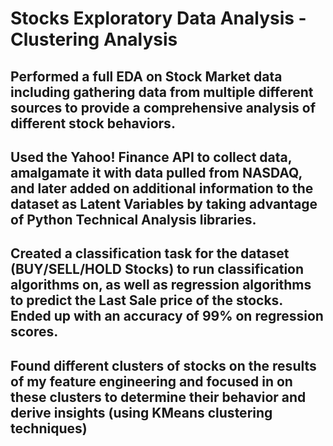 # Stocks Exploratory Data Analysis - Clustering Analysis

## Performed a full EDA on Stock Market data including gathering data from multiple different sources to provide a comprehensive analysis of different stock behaviors.
## Used the Yahoo! Finance API to collect data, amalgamate it with data pulled from NASDAQ, and later added on additional information to the dataset as Latent Variables by taking advantage of Python Technical Analysis libraries.
## Created a classification task for the dataset (BUY/SELL/HOLD Stocks) to run classification algorithms on, as well as regression algorithms to predict the Last Sale price of the stocks. Ended up with an accuracy of 99% on regression scores.
## Found different clusters of stocks on the results of my feature engineering and focused in on these clusters to determine their behavior and derive insights (using KMeans clustering techniques)
